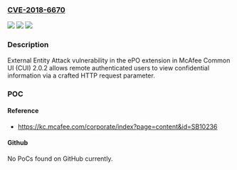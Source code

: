 ### [CVE-2018-6670](https://cve.mitre.org/cgi-bin/cvename.cgi?name=CVE-2018-6670)
![](https://img.shields.io/static/v1?label=Product&message=Common%20UI%20(CUI)&color=blue)
![](https://img.shields.io/static/v1?label=Version&message=2.0.22.0.2%20&color=brighgreen)
![](https://img.shields.io/static/v1?label=Vulnerability&message=External%20Entity%20Attack%20vulnerability%0A&color=brighgreen)

### Description

External Entity Attack vulnerability in the ePO extension in McAfee Common UI (CUI) 2.0.2 allows remote authenticated users to view confidential information via a crafted HTTP request parameter.

### POC

#### Reference
- https://kc.mcafee.com/corporate/index?page=content&id=SB10236

#### Github
No PoCs found on GitHub currently.

